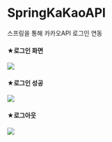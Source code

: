 # SpringKaKaoAPI
스프링을 통해 카카오API 로그인 연동
<h4>★로그인 화면</h4>
<div>
<img src="https://user-images.githubusercontent.com/35522047/62423733-35f9f480-b6ff-11e9-9a33-58567e7bde14.PNG">
</div>
<h4>★로그인 성공</h4>
<div>
  <img src="https://user-images.githubusercontent.com/35522047/62423732-35615e00-b6ff-11e9-8754-6b21b5366550.PNG">
</div>
<h4>★로그아웃</h4>
<div>
  <img src="https://user-images.githubusercontent.com/35522047/62423735-35f9f480-b6ff-11e9-826a-62d0f43e7c09.PNG">
</div>
